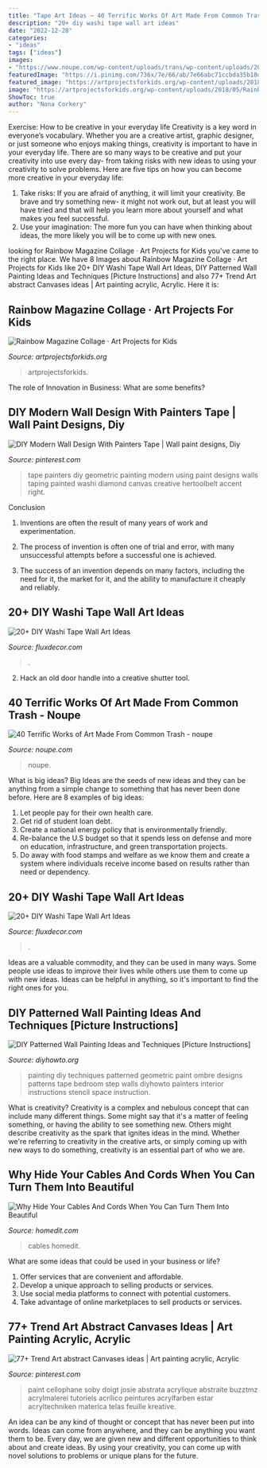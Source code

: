 ```yaml
---
title: "Tape Art Ideas ~ 40 Terrific Works Of Art Made From Common Trash"
description: "20+ diy washi tape wall art ideas"
date: "2022-12-28"
categories:
- "ideas"
tags: ["ideas"]
images:
- "https://www.noupe.com/wp-content/uploads/trans/wp-content/uploads/2010/07/th_mach.jpg"
featuredImage: "https://i.pinimg.com/736x/7e/66/ab/7e66abc71ccbda35b18d860b9f820569--painters-tape-design-painters-tape-art-wall.jpg"
featured_image: "https://artprojectsforkids.org/wp-content/uploads/2018/05/Rainbow-Magazine-Collage-768x768.jpg"
image: "https://artprojectsforkids.org/wp-content/uploads/2018/05/Rainbow-Magazine-Collage-768x768.jpg"
ShowToc: true
author: "Nona Corkery"
---
```



Exercise: How to be creative in your everyday life
Creativity is a key word in everyone’s vocabulary. Whether you are a creative artist, graphic designer, or just someone who enjoys making things, creativity is important to have in your everyday life. There are so many ways to be creative and put your creativity into use every day- from taking risks with new ideas to using your creativity to solve problems. Here are five tips on how you can become more creative in your everyday life: 
1. Take risks: If you are afraid of anything, it will limit your creativity. Be brave and try something new- it might not work out, but at least you will have tried and that will help you learn more about yourself and what makes you feel successful. 
2. Use your imagination: The more fun you can have when thinking about ideas, the more likely you will be to come up with new ones.

	

		
looking for Rainbow Magazine Collage · Art Projects for Kids you've came to the right place. We have 8 Images about Rainbow Magazine Collage · Art Projects for Kids like 20+ DIY Washi Tape Wall Art Ideas, DIY Patterned Wall Painting Ideas and Techniques [Picture Instructions] and also 77+ Trend Art abstract Canvases ideas | Art painting acrylic, Acrylic. Here it is:
		
    
## Rainbow Magazine Collage · Art Projects For Kids

<img loading=lazy src="https://artprojectsforkids.org/wp-content/uploads/2018/05/Rainbow-Magazine-Collage-768x768.jpg" onerror="this.onerror=null;this.src='https://tse4.mm.bing.net/th?id=OIP.45ZJmsXR3xrG3ragtGND8AHaHa&amp;pid=15.1';" alt="Rainbow Magazine Collage · Art Projects for Kids">

_Source: artprojectsforkids.org_

>artprojectsforkids. 

	

The role of Innovation in Business: What are some benefits?
 

    
## DIY Modern Wall Design With Painters Tape | Wall Paint Designs, Diy

<img loading=lazy src="https://i.pinimg.com/736x/7e/66/ab/7e66abc71ccbda35b18d860b9f820569--painters-tape-design-painters-tape-art-wall.jpg" onerror="this.onerror=null;this.src='https://tse4.mm.bing.net/th?id=OIP.gb5hdexqTQiYtHSgsLACgQHaNG&amp;pid=15.1';" alt="DIY Modern Wall Design With Painters Tape | Wall paint designs, Diy">

_Source: pinterest.com_

>tape painters diy geometric painting modern using paint designs walls taping painted washi diamond canvas creative hertoolbelt accent right. 

	

Conclusion
1. Inventions are often the result of many years of work and experimentation.
2. The process of invention is often one of trial and error, with many unsuccessful attempts before a successful one is achieved.

3. The success of an invention depends on many factors, including the need for it, the market for it, and the ability to manufacture it cheaply and reliably.

    
## 20+ DIY Washi Tape Wall Art Ideas

<img loading=lazy src="https://fluxdecor.com/wp-content/uploads/2016/09/washi-tape-wall-art/14-washi-tape-wall-art.jpg" onerror="this.onerror=null;this.src='https://tse1.mm.bing.net/th?id=OIP.hh42mkMbV2S2yX9iChDt8gHaJ4&amp;pid=15.1';" alt="20+ DIY Washi Tape Wall Art Ideas">

_Source: fluxdecor.com_

>. 

	

2. Hack an old door handle into a creative shutter tool.

    
## 40 Terrific Works Of Art Made From Common Trash - Noupe

<img loading=lazy src="https://www.noupe.com/wp-content/uploads/trans/wp-content/uploads/2010/07/th_mach.jpg" onerror="this.onerror=null;this.src='https://tse3.mm.bing.net/th?id=OIP.3BlNVbFjV7w3oadyUjQD9gHaLH&amp;pid=15.1';" alt="40 Terrific Works of Art Made From Common Trash - noupe">

_Source: noupe.com_

>noupe. 

	

What is big ideas?
Big Ideas are the seeds of new ideas and they can be anything from a simple change to something that has never been done before. Here are 8 examples of big ideas: 
1. Let people pay for their own health care. 
2. Get rid of student loan debt. 
3. Create a national energy policy that is environmentally friendly. 
4. Re-balance the U.S budget so that it spends less on defense and more on education, infrastructure, and green transportation projects. 
5. Do away with food stamps and welfare as we know them and create a system where individuals receive income based on results rather than need or dependency. 

    
## 20+ DIY Washi Tape Wall Art Ideas

<img loading=lazy src="https://fluxdecor.com/wp-content/uploads/2016/09/washi-tape-wall-art/15-washi-tape-wall-art.jpg" onerror="this.onerror=null;this.src='https://tse2.mm.bing.net/th?id=OIP.dmmZwV80Y2dAul4WVGwccwHaKk&amp;pid=15.1';" alt="20+ DIY Washi Tape Wall Art Ideas">

_Source: fluxdecor.com_

>. 

	

Ideas are a valuable commodity, and they can be used in many ways. Some people use ideas to improve their lives while others use them to come up with new ideas. Ideas can be helpful in anything, so it's important to find the right ones for you.

    
## DIY Patterned Wall Painting Ideas And Techniques [Picture Instructions]

<img loading=lazy src="http://www.diyhowto.org/wp-content/uploads/DIY-Geometric-Ombre-Wall-Painting-Instruction-DIY-Wall-Painting-Ideas-Techniques-Tutorials-DIYHowto.jpg" onerror="this.onerror=null;this.src='https://tse2.mm.bing.net/th?id=OIP.3CQu2yYBUKU-wi0CJ7RjUAHaJ8&amp;pid=15.1';" alt="DIY Patterned Wall Painting Ideas and Techniques [Picture Instructions]">

_Source: diyhowto.org_

>painting diy techniques patterned geometric paint ombre designs patterns tape bedroom step walls diyhowto painters interior instructions stencil space instruction. 

	

What is creativity?
Creativity is a complex and nebulous concept that can include many different things. Some might say that it's a matter of feeling something, or having the ability to see something new. Others might describe creativity as the spark that ignites ideas in the mind. Whether we're referring to creativity in the creative arts, or simply coming up with new ways to do something, creativity is an essential part of who we are.

    
## Why Hide Your Cables And Cords When You Can Turn Them Into Beautiful

<img loading=lazy src="https://cdn.homedit.com/wp-content/uploads/2014/02/tv-playstation-hanging-wall.jpg" onerror="this.onerror=null;this.src='https://tse1.mm.bing.net/th?id=OIP.O80Vb-rWDInVV_0Erp_WZQHaLn&amp;pid=15.1';" alt="Why Hide Your Cables And Cords When You Can Turn Them Into Beautiful">

_Source: homedit.com_

>cables homedit. 

	

What are some ideas that could be used in your business or life?
1. Offer services that are convenient and affordable.
2. Develop a unique approach to selling products or services.
3. Use social media platforms to connect with potential customers. 
4. Take advantage of online marketplaces to sell products or services.

    
## 77+ Trend Art Abstract Canvases Ideas | Art Painting Acrylic, Acrylic

<img loading=lazy src="https://i.pinimg.com/736x/71/a7/10/71a7104853215f85f918fba8b3515f15.jpg" onerror="this.onerror=null;this.src='https://tse1.mm.bing.net/th?id=OIP.YBs-Q6C0BUG4qvWIZvjkGgHaNK&amp;pid=15.1';" alt="77+ Trend Art abstract Canvases ideas | Art painting acrylic, Acrylic">

_Source: pinterest.com_

>paint cellophane soby doigt josie abstrata acrylique abstraite buzztmz acrylmalerei tutoriels acrílico peintures acrylfarben estar acryltechniken materica telas feuille kreative. 

	

An idea can be any kind of thought or concept that has never been put into words. Ideas can come from anywhere, and they can be anything you want them to be. Every day, we are given new and different opportunities to think about and create ideas. By using your creativity, you can come up with novel solutions to problems or unique plans for the future.

